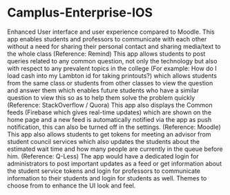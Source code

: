 # Camplus-Enterprise-IOS
Enhanced User interface and user experience compared to Moodle.
This app enables students and professors to communicate with each other without a need for sharing their personal contact and sharing media/text to the whole class (Reference: Remind)
This app allows students to post queries related to any common question, not only the technology but also with respect to any prevalent topics in the college (For example: How do I load cash into my Lambton id for taking printouts?) which allows students from the same class or students from other classes to view the question and answer them which enables future students who have a similar question to view this so as to help them solve the problem quickly (Reference: StackOverflow / Quora)
This app also displays the Common feeds (Firebase which gives real-time updates) which are shown on the home page and a new feed is automatically notified via the app as push notification, this can also be turned off in the settings. (Reference: Moodle)
This app also allows students to get tokens for meeting an advisor from student council services which also updates the students about the estimated wait time and how many people are currently in the queue before him. (Reference: Q-Less)
The app would have a dedicated login for administrators to post important updates as a feed or get information about the student service tokens and login for professors to communicate information to their students and login for students as well.
Themes to choose from to enhance the UI look and feel.

